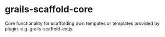 grails-scaffold-core
====================

Core functionality for scaffolding own tempates or  templates provided by plugin. e.g. grails-scaffold-extjs
